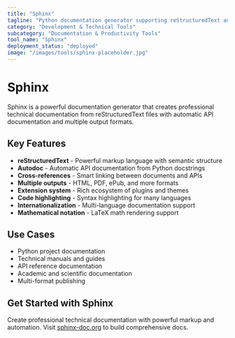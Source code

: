 ```yaml
---
title: "Sphinx"
tagline: "Python documentation generator supporting reStructuredText and extensive extensions"
category: "Development & Technical Tools"
subcategory: "Documentation & Productivity Tools"
tool_name: "Sphinx"
deployment_status: "deployed"
image: "/images/tools/sphinx-placeholder.jpg"
---
```


# Sphinx

Sphinx is a powerful documentation generator that creates professional technical documentation from reStructuredText files with automatic API documentation and multiple output formats.

## Key Features

- **reStructuredText** - Powerful markup language with semantic structure
- **Autodoc** - Automatic API documentation from Python docstrings
- **Cross-references** - Smart linking between documents and APIs
- **Multiple outputs** - HTML, PDF, ePub, and more formats
- **Extension system** - Rich ecosystem of plugins and themes
- **Code highlighting** - Syntax highlighting for many languages
- **Internationalization** - Multi-language documentation support
- **Mathematical notation** - LaTeX math rendering support

## Use Cases

- Python project documentation
- Technical manuals and guides
- API reference documentation
- Academic and scientific documentation
- Multi-format publishing

## Get Started with Sphinx

Create professional technical documentation with powerful markup and automation. Visit [sphinx-doc.org](https://sphinx-doc.org) to build comprehensive docs.